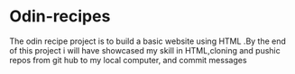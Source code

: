 # Odin-recipes
The odin recipe project is to build a basic website using HTML .By the end of this project i will have showcased my skill in HTML,cloning and pushic repos from git hub to my local computer, and commit messages